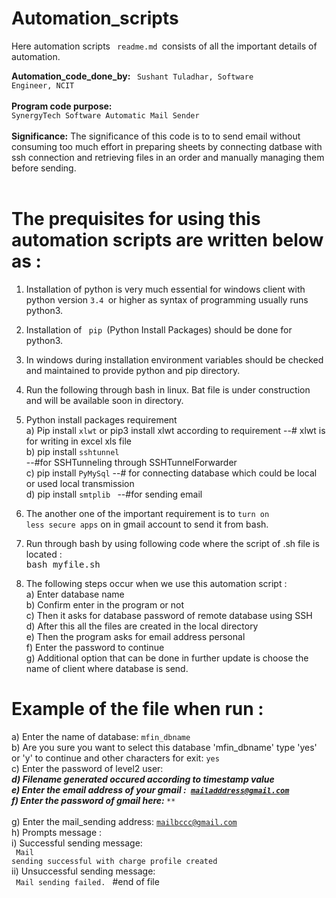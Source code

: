 # Automation_scripts

Here automation scripts <code> readme.md </code>consists of all the important details of automation. 

<b>Automation_code_done_by: </b><code> Sushant Tuladhar, Software Engineer, NCIT </code><br> <br>
<b>Program code purpose:</b><code> SynergyTech Software Automatic Mail Sender </code><br> <br>
<b>Significance:</b> The significance of this code is to to send email without consuming too much effort in preparing sheets by connecting datbase with ssh connection and retrieving files in an order and manually managing them before sending. <br> <br>

# The prequisites for using this automation scripts are written below as : 

1. Installation of python is very much essential for windows client with python version <code>3.4 </code>or higher as syntax of programming usually runs python3. 
2. Installation of <code> pip </code>(Python Install Packages) should be done for python3. 
3. In windows during installation environment variables should be checked and maintained to provide python and pip directory. 
4. Run the following through bash in linux. Bat file is under construction and will be available soon in directory. 
5. Python install packages requirement <br>
a) Pip install <code>xlwt</code> or pip3 install xlwt according to requirement 
--# xlwt is for writing in excel xls file <br>
b) pip install <code>sshtunnel</code>  
--#for SSHTunneling through SSHTunnelForwarder <br>
c) pip install <code>PyMySql</code> 
--# for connecting database which could be local or used local transmission <br>
d) pip install <code>smtplib </code>
--#for sending email <br>

6. The another one of the important requirement is to <code>turn on less secure apps</code> on in gmail account to send it from bash. <br>
7. Run through bash by using following code where the script of .sh file is located :<br>
  <kbd> bash myfile.sh </kbd> <br>
  
8. The following steps occur when we use this automation script : <br>
a) Enter database name <br>
b) Confirm enter in the program or not <br>
c) Then it asks for database password of remote database using SSH <br>
d) After this all the files are created in the local directory <br>
e) Then the program asks for email address personal <br>
f) Enter the password to continue <br>
g) Additional option that can be done in further update is choose the name of client where database is send. <br>
 
 # Example of the file when run :<br>
 
 a) Enter the name of database: <code>mfin_dbname</code> <br>
 b) Are you sure you want to select this database 'mfin_dbname' type 'yes' or 'y' to continue and other characters for exit: <code>yes </code><br>
 c) Enter the password of level2 user: <code>*************</code> <br>
 d) Filename generated occured according to timestamp value <br>
 e) Enter the email address of your gmail :<code> mailadddress@gmail.com</code><br>
 f) Enter the password of gmail here: <code>*************** </code><br>
 g) Enter the mail_sending address: <code>mailbccc@gmail.com </code><br>
 h) Prompts message : <br>
    i) Successful sending message: <br>
     <code> Mail sending successful with charge profile created </code><br>
    ii) Unsuccessful sending message: <br>
     <code> Mail sending failed. </code>
 #end of file
